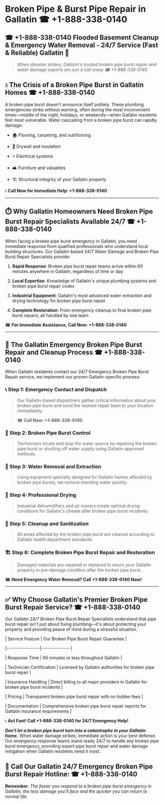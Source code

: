 # Broken Pipe & Burst Pipe Repair in Gallatin ☎ +1-888-338-0140  
## ☎ +1-888-338-0140 Flooded Basement Cleanup & Emergency Water Removal - 24/7 Service (Fast & Reliable) Gallatin 🚨  

> *When disaster strikes, Gallatin's trusted broken pipe burst repair and water damage experts are just a call away ☎ +1-888-338-0140*  

## 💧 The Crisis of a Broken Pipe Burst in Gallatin Homes ☎ +1-888-338-0140  

A broken pipe burst doesn't announce itself politely. These plumbing emergencies strike without warning, often during the most inconvenient times—middle of the night, holidays, or weekends—when Gallatin residents feel most vulnerable. Water cascading from a broken pipe burst can rapidly damage:  

* 🏠 Flooring, carpeting, and subflooring  
* 🧱 Drywall and insulation  
* ⚡ Electrical systems  
* 🛋️ Furniture and valuables  
* 🏗️ Structural integrity of your Gallatin property  

📞 **Call Now for Immediate Help: +1-888-338-0140**  

---  

## ⏱️ Why Gallatin Homeowners Need Broken Pipe Burst Repair Specialists Available 24/7 ☎ +1-888-338-0140  

When facing a broken pipe burst emergency in Gallatin, you need immediate response from qualified professionals who understand local building structures. Our Gallatin-based 24/7 Water Damage and Broken Pipe Burst Repair Specialists provide:  

1. **Rapid Response**: Broken pipe burst repair teams arrive within 60 minutes anywhere in Gallatin, regardless of time or day  
2. **Local Expertise**: Knowledge of Gallatin's unique plumbing systems and broken pipe burst repair codes  
3. **Industrial Equipment**: Gallatin's most advanced water extraction and drying technology for broken pipe burst repair  
4. **Complete Restoration**: From emergency cleanup to final broken pipe burst repairs, all handled by one team  

☎ **For Immediate Assistance, Call Now: +1-888-338-0140**  

---  

## 🔧 The Gallatin Emergency Broken Pipe Burst Repair and Cleanup Process ☎ +1-888-338-0140  

When Gallatin residents contact our 24/7 Emergency Broken Pipe Burst Repair service, we implement our proven Gallatin-specific process:  

### 📞 Step 1: Emergency Contact and Dispatch  
> Our Gallatin-based dispatchers gather critical information about your broken pipe burst and send the nearest repair team to your location immediately.  
> ☎ **Call Now: +1-888-338-0140**  

### 🚿 Step 2: Broken Pipe Burst Control  
> Technicians locate and stop the water source by repairing the broken pipe burst or shutting off water supply using Gallatin-approved methods.  

### 🌊 Step 3: Water Removal and Extraction  
> Using equipment specially designed for Gallatin homes affected by broken pipe bursts, we remove standing water quickly.  

### 💨 Step 4: Professional Drying  
> Industrial dehumidifiers and air movers create optimal drying conditions for Gallatin's climate after broken pipe burst incidents.  

### 🧼 Step 5: Cleanup and Sanitization  
> All areas affected by the broken pipe burst are cleaned according to Gallatin health department standards.  

### 🏗️ Step 6: Complete Broken Pipe Burst Repair and Restoration  
> Damaged materials are repaired or replaced to return your Gallatin property to pre-damage condition after the broken pipe burst.  

☎ **Need Emergency Water Removal? Call +1-888-338-0140 Now!**  

---  

## ✅ Why Choose Gallatin's Premier Broken Pipe Burst Repair Service? ☎ +1-888-338-0140  

Our Gallatin 24/7 Broken Pipe Burst Repair Specialists understand that pipe burst repair isn't just about fixing plumbing—it's about protecting your property and providing peace of mind during a stressful situation.  

| Service Feature | Our Broken Pipe Burst Repair Guarantee |  
|-----------------|---------------|  
| Response Time | 60 minutes or less throughout Gallatin |  
| Technician Certification | Licensed by Gallatin authorities for broken pipe burst repair |  
| Insurance Handling | Direct billing to all major providers in Gallatin for broken pipe burst incidents |  
| Pricing | Transparent broken pipe burst repair with no hidden fees |  
| Documentation | Comprehensive broken pipe burst repair reports for Gallatin insurance requirements |  

📞 **Act Fast! Call +1-888-338-0140 for 24/7 Emergency Help!**  

***Don't let a broken pipe burst turn into a catastrophe in your Gallatin home.*** When water damage strikes, immediate action is your best defense. Our emergency response teams stand ready 24/7 to handle any broken pipe burst emergency, providing expert pipe burst repair and water damage mitigation when Gallatin residents need it most.  

## 📱 Call Our Gallatin 24/7 Emergency Broken Pipe Burst Repair Hotline: ☎ +1-888-338-0140  

**Remember**: *The faster you respond to a broken pipe burst emergency in Gallatin, the less damage you'll face and the quicker you can return to normal life.*
